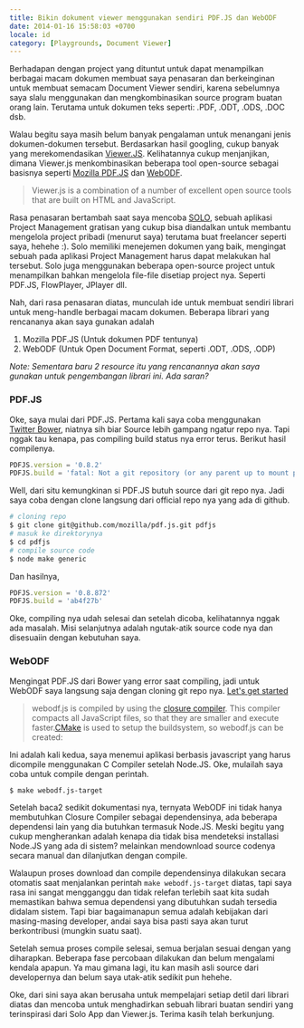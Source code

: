 ```yaml
---
title: Bikin dokument viewer menggunakan sendiri PDF.JS dan WebODF
date: 2014-01-16 15:58:03 +0700
locale: id
category: [Playgrounds, Document Viewer]
---
```

Berhadapan dengan project yang dituntut untuk dapat menampilkan berbagai macam dokumen membuat saya penasaran dan berkeinginan untuk membuat semacam Document Viewer sendiri, karena sebelumnya saya slalu menggunakan dan mengkombinasikan source program buatan orang lain. Terutama untuk dokumen teks seperti: .PDF, .ODT, .ODS, .DOC dsb.<!-- more -->

Walau begitu saya masih belum banyak pengalaman untuk menangani jenis dokumen-dokumen tersebut. Berdasarkan hasil googling, cukup banyak yang merekomendasikan [Viewer.JS](viewerjs.org). Kelihatannya cukup menjanjikan, dimana Viewer.js menkombinasikan beberapa tool open-source sebagai basisnya seperti [Mozilla PDF.JS](http://mozilla.github.io/pdf.js) dan [WebODF](http://webodf.org).

> Viewer.js is a combination of a number of excellent open source tools that are built on HTML and JavaScript.

Rasa penasaran bertambah saat saya mencoba [SOLO](www.getsoloapp.com), sebuah aplikasi Project Management gratisan yang cukup bisa diandalkan untuk membantu mengelola project pribadi (menurut saya) terutama buat freelancer seperti saya, hehehe :). Solo memiliki menejemen dokumen yang baik, mengingat sebuah pada aplikasi Project Management harus dapat melakukan hal tersebut. Solo juga menggunakan beberapa open-source project untuk menampilkan bahkan mengelola file-file disetiap project nya. Seperti PDF.JS, FlowPlayer, JPlayer dll.

Nah, dari rasa penasaran diatas, munculah ide untuk membuat sendiri librari untuk meng-handle berbagai macam dokumen. Beberapa librari yang rencananya akan saya gunakan adalah

1. Mozilla PDF.JS (Untuk dokumen PDF tentunya)
2. WebODF (Untuk Open Document Format, seperti .ODT, .ODS, .ODP)

_Note: Sementara baru 2 resource itu yang rencanannya akan saya gunakan untuk pengembangan librari ini. Ada saran?_

### PDF.JS

Oke, saya mulai dari PDF.JS. Pertama kali saya coba menggunakan [Twitter Bower](http://bower), niatnya sih biar Source lebih gampang ngatur repo nya. Tapi nggak tau kenapa, pas compiling build status nya error terus. Berikut hasil compilenya.

```js
PDFJS.version = '0.8.2'
PDFJS.build = 'fatal: Not a git repository (or any parent up to mount point /home)Stopping at filesystem boundary (GIT_DISCOVERY_ACROSS_FILESYSTEM not set).'
```

Well, dari situ kemungkinan si PDF.JS butuh source dari git repo nya. Jadi saya coba dengan clone langsung dari official repo nya yang ada di github.

```bash
# cloning repo
$ git clone git@github.com/mozilla/pdf.js.git pdfjs
# masuk ke direktorynya
$ cd pdfjs
# compile source code
$ node make generic
```

Dan hasilnya,

```js
PDFJS.version = '0.8.872'
PDFJS.build = 'ab4f27b'
```

Oke, compiling nya udah selesai dan setelah dicoba, kelihatannya nggak ada masalah. Misi selanjutnya adalah ngutak-atik source code nya dan disesuaiin dengan kebutuhan saya.

### WebODF

Mengingat PDF.JS dari Bower yang error saat compiling, jadi untuk WebODF saya langsung saja dengan cloning git repo nya. [Let's get started](http://webodf.org/start/)

> webodf.js is compiled by using the [closure compiler](http://webodf.org/tools/index.html#compiler). This compiler compacts all JavaScript files, so that they are smaller and execute faster.[CMake](http://webodf.org/tools/index.html#cmake) is used to setup the buildsystem, so webodf.js can be created:

Ini adalah kali kedua, saya menemui aplikasi berbasis javascript yang harus dicompile menggunakan C Compiler setelah Node.JS. Oke, mulailah saya coba untuk compile dengan perintah.

```bash
$ make webodf.js-target
```

Setelah baca2 sedikit dokumentasi nya, ternyata WebODF ini tidak hanya membutuhkan Closure Compiler sebagai dependensinya, ada beberapa dependensi lain yang dia butuhkan termasuk Node.JS. Meski begitu yang cukup mengherankan adalah kenapa dia tidak bisa mendeteksi installasi Node.JS yang ada di sistem? melainkan mendownload source codenya secara manual dan dilanjutkan dengan compile.

Walaupun proses download dan compile dependensinya dilakukan secara otomatis saat menjalankan perintah `make webodf.js-target` diatas, tapi saya rasa ini sangat mengganggu dan tidak relefan terlebih saat kita sudah memastikan bahwa semua dependensi yang dibutuhkan sudah tersedia didalam sistem. Tapi biar bagaimanapun semua adalah kebijakan dari masing-masing developer, andai saya bisa pasti saya akan turut berkontribusi (mungkin suatu saat).

Setelah semua proses compile selesai, semua berjalan sesuai dengan yang diharapkan. Beberapa fase percobaan dilakukan dan belum mengalami kendala apapun. Ya mau gimana lagi, itu kan masih asli source dari developernya dan belum saya utak-atik sedikit pun hehehe.

Oke, dari sini saya akan berusaha untuk mempelajari setiap detil dari librari diatas dan mencoba untuk menghadirkan sebuah librari buatan sendiri yang terinspirasi dari Solo App dan Viewer.js. Terima kasih telah berkunjung.
